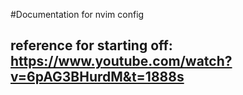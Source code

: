 #Documentation for nvim config

## reference for starting off: https://www.youtube.com/watch?v=6pAG3BHurdM&t=1888s

